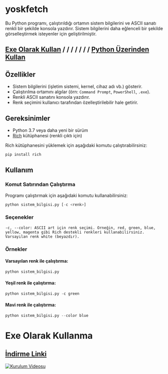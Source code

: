 # yoskfetch

Bu Python programı, çalıştırıldığı ortamın sistem bilgilerini ve ASCII sanatı renkli bir şekilde konsola yazdırır. Sistem bilgilerini daha eğlenceli bir şekilde görselleştirmek isteyenler için geliştirilmiştir.

## [Exe Olarak Kullan](https://github.com/yoskasss/yoskfetch/blob/main/README.md#exe-olarak-kullanma) / / / / / / / [Python Üzerinden Kullan](https://github.com/yoskasss/yoskfetch?tab=readme-ov-file#kullan%C4%B1m)

## Özellikler

- Sistem bilgilerini (işletim sistemi, kernel, cihaz adı vb.) gösterir.
- Çalıştırılma ortamını algılar (örn: `Command Prompt`, `PowerShell`, `.exe`).
- Renkli ASCII sanatını konsola yazdırır.
- Renk seçimini kullanıcı tarafından özelleştirilebilir hale getirir.

## Gereksinimler

- Python 3.7 veya daha yeni bir sürüm
- [Rich](https://github.com/Textualize/rich) kütüphanesi (renkli çıktı için)

Rich kütüphanesini yüklemek için aşağıdaki komutu çalıştırabilirsiniz:
```bash
pip install rich
```
## Kullanım
### Komut Satırından Çalıştırma

Programı çalıştırmak için aşağıdaki komutu kullanabilirsiniz:
```python
python sistem_bilgisi.py [-c <renk>]
```
### Seçenekler

    -c, --color: ASCII art için renk seçimi. Örneğin, red, green, blue, yellow, magenta gibi Rich destekli renkleri kullanabilirsiniz. Varsayılan renk white (beyazdır).

### Örnekler

#### Varsayılan renk ile çalıştırma:
```python
python sistem_bilgisi.py
```
#### Yeşil renk ile çalıştırma:
```python
python sistem_bilgisi.py -c green
```
#### Mavi renk ile çalıştırma:
```python
python sistem_bilgisi.py --color blue
```


# Exe Olarak Kullanma
## [İndirme Linki](https://www.dosya.tc/server/s9u5ar/yoskfetch.zip.html)
[![Kurulum Videosu](https://www.pngrepo.com/png/209296/180/play-button.png)](https://www.youtube.com/watch?v=q3L7W8XrPfw&ab)
